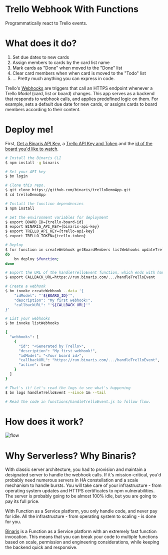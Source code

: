 # Trello Webhook With Functions
Programmatically react to Trello events.

# What does it do?

1. Set due dates to new cards
1. Assign members to cards by the card list name
1. Mark cards as "Done" when moved to the "Done" list
1. Clear card members when when card is moved to the "Todo" list
1. ... Pretty much anything you can express in code.

Trello's [Webhooks](https://developers.trello.com/page/webhooks) are triggers that call an HTTPS endpoint whenever a Trello _Model_ (card, list or board) changes. This app serves as a backend that responds to webhook calls, and applies predefined logic on them. For example, sets a default due date for new cards, or assigns cards to board members according to their content.

# Deploy me!

First, [Get a Binaris API Key](https://binaris.com/), a [Trello API Key and Token](https://trello.com/app-key) and the [id of the board you'd like to watch](https://stackoverflow.com/a/50908600/51197).

```bash
# Install the Binaris CLI
$ npm install -g binaris

# Set your API key
$ bn login

# Clone this repo.
$ git clone https://github.com/binaris/trelloDemoApp.git
$ cd trelloDemoApp

# Install the function dependencies
$ npm install

# Set the environment variables for deployment
$ export BOARD_ID={trello-board-id}
$ export BINARIS_API_KEY={binaris-api-key}
$ export TRELLO_API_KEY={trello-api-key}
$ export TRELLO_TOKEN={trello-token}

# Deploy
$ for function in createWebhook getBoardMembers listWebhooks updateTrelloCard handleTrelloEvent;
do
    bn deploy $function;
done

# Export the URL of the handleTrelloEvent function, which ends with handleTrelloEvent.
$ export CALLBACK_URL=https://run.binaris.com/.../handleTrelloEvent

# Create a webhook
$ bn invoke createWebhook --data '{
    "idModel": "'${BOARD_ID}'",
    "description": "My first webhook!",
    "callbackURL": "'${CALLBACK_URL}'"
}'

# List your webhooks
$ bn invoke listWebhooks

{
  "webhooks": [
    {
      "id": "<Generated by Trello>",
      "description": "My first webhook!",
      "idModel": "<Your board id>",
      "callbackURL": "https://run.binaris.com/.../handleTrelloEvent",
      "active": true
    }
  ]
}

# That's it! Let's read the logs to see what's happening
$ bn logs handleTrelloEvent --since 1m --tail

# Read the code in functions/handleTrelloEvent.js to follow flow.
 ```
# How does it work?
![flow](images/trello-webhook-diagram.svg)

# Why Serverless? Why Binaris?
With classic server architecture, you had to provision and maintain a designated server to handle the webhook calls. If it's   mission-critical, you'd probably need numerous servers in HA constellation and a scale mechanism to handle bursts. You will take care of your infrastructure - from operating system updates and HTTPS certificates to npm vulnerabilities. The server is probably going to be almost 100% idle, but you are going to pay its full price.

With Function as a Service platform, you only handle code, and never pay for idle. All the infrastructure - from operating system to scaling - is done for you.

[Binaris](https://binaris.com/) is a Function as a Service platform with an extremely fast function invocation. This means that you can break your code to multiple functions based on scale, permission and engineering considerations, while keeping the backend quick and responsive. 
